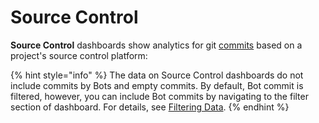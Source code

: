 # Source Control

**Source Control** dashboards show analytics for git [commits](git.md) based on a project's source control platform:

{% hint style="info" %}
The data on Source Control dashboards do not include commits by Bots and empty commits. By default, Bot commit is filtered, however, you can include Bot commits by navigating to the filter section of dashboard. For details, see [Filtering Data](../../filtering-data/).
{% endhint %}

